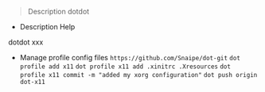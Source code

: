 
> Description dotdot

- Description Help

dotdot xxx


- Manage profile config files
`https://github.com/Snaipe/dot-git`
`dot profile add x11`
`dot profile x11 add .xinitrc .Xresources`
`dot profile x11 commit -m "added my xorg configuration"`
`dot push origin dot-x11`



